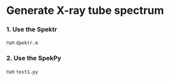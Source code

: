 # Generate X-ray tube spectrum

### 1. Use the Spektr

run ``` dpektr.m ```

### 2. Use the SpekPy

run ``` test1.py ```
